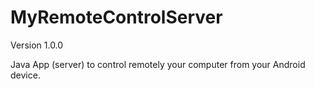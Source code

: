 # MyRemoteControlServer

Version 1.0.0

Java App (server) to control remotely your computer from your Android device.
